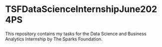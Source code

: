 # TSFDataScienceInternshipJune2024PS
This repository contains my tasks for the Data Science and Business Analytics Internship by The Sparks Foundation.
